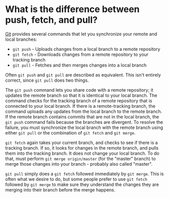# What is the difference between push, fetch, and pull?

[Git](https://git-scm.com/) provides several commands that let you synchronize your remote and local branches:

- `git push` - Uploads changes from a local branch to a remote repository
- `git fetch` - Downloads changes from a remote repository to your tracking branch
- `git pull` - Fetches and then merges changes into a local branch

Often `git push` and `git pull` are described as equivalent. This isn't entirely correct, since `git pull` does two things. 

The `git push` command lets you share code with a remote repository; it updates the remote branch so that it is identical to your local branch. The command checks for the tracking branch of a remote repository that is connected to your local branch. If there is a remote-tracking branch, the command uploads any updates from the local branch to the remote branch. If the remote branch contains commits that are not in the local branch, the `git push` command fails because the branches are divergent. To resolve the failure, you must synchronize the local branch with the remote branch using either `git pull` or the combination of `git fetch` and `git merge`.

`git fetch` again takes your current branch, and checks to see if there is a tracking branch. If so, it looks for changes in the remote branch, and pulls them into the tracking branch. It does not change your local branch. To do that, must perform `git merge origin/master` (for the "master" branch) to merge those changes into your branch - probably also called "master".

`git pull` simply does a `git fetch` followed immediately by `git merge`. This is often what we desire to do, but some people prefer to use `git fetch` followed by `git merge` to make sure they understand the changes they are merging into their branch before the merge happens.
